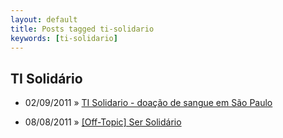 ```yaml
---
layout: default
title: Posts tagged ti-solidario
keywords: [ti-solidario]
---
```

<h2 class="category">TI Solidário</h2>
<ul class="posts">
<li>
<p>
<span class="date">02/09/2011</span> &raquo; 
<a href="/blog/ti-solidario-doacao-de-sangue-em-sao-paulo">TI Solidario - doação de sangue em São Paulo</a>
</p>
</li> 
<li>
<p>
<span class="date">08/08/2011</span> &raquo; 
<a href="/blog/off-topic-ser-solidario">[Off-Topic] Ser Solidário</a>
</p>
</li> 
</ul>
